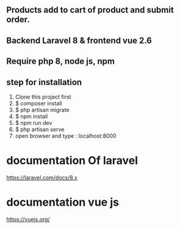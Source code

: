 ## Products add to cart of product and submit order.

## Backend Laravel 8 & frontend vue 2.6
## Require php 8, node js, npm 

## step for installation
1. Clone this project first
2. $ composer install 
3. $ php artisan migrate
4. $ npm install
5. $ npm run dev
6. $ php artisan serve
7. open browser and type : localhost:8000


# documentation Of laravel

https://laravel.com/docs/8.x

# documentation vue js

https://vuejs.org/


